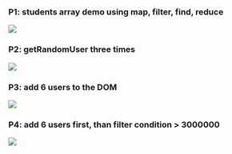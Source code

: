 ### P1: students array demo using map, filter, find, reduce

![](https://i.imgur.com/shbv9Gx.png)

### P2: getRandomUser three times

![](https://i.imgur.com/TzqVsTE.png)

### P3: add 6 users to the DOM

![](https://i.imgur.com/66PTooe.png)

### P4: add 6 users first, than filter condition > 3000000

![](https://i.imgur.com/rJIUpXs.png)
